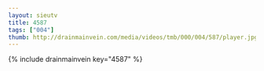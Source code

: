 ```yaml
--- 
layout: sieutv
title: 4587
tags: ["004"]
thumb: http://drainmainvein.com/media/videos/tmb/000/004/587/player.jpg
---
```

{% include drainmainvein key="4587" %} 
